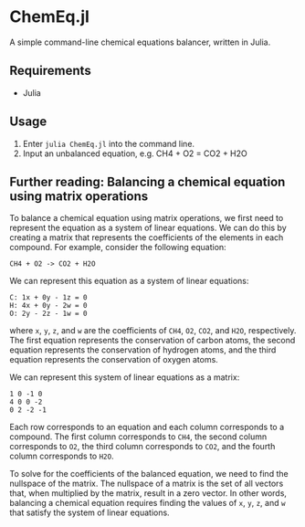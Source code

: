 # ChemEq.jl
A simple command-line chemical equations balancer, written in Julia.
## Requirements
- Julia
## Usage
1. Enter `julia ChemEq.jl` into the command line.
2. Input an unbalanced equation, e.g. CH4 + O2 = CO2 + H2O
## Further reading: Balancing a chemical equation using matrix operations
To balance a chemical equation using matrix operations, we first need to represent the equation as a system of linear equations. 
We can do this by creating a matrix that represents the coefficients of the elements in each compound. 
For example, consider the following equation: 

`CH4 + O2 -> CO2 + H2O`

We can represent this equation as a system of linear equations:

```
C: 1x + 0y - 1z = 0
H: 4x + 0y - 2w = 0
O: 2y - 2z - 1w = 0
```

where `x`, `y`, `z`, and `w` are the coefficients of `CH4`, `O2`, `CO2`, and `H2O`, respectively. 
The first equation represents the conservation of carbon atoms, 
the second equation represents the conservation of hydrogen atoms, 
and the third equation represents the conservation of oxygen atoms.

We can represent this system of linear equations as a matrix:

```
1 0 -1 0
4 0 0 -2
0 2 -2 -1
```

Each row corresponds to an equation and each column corresponds to a compound. 
The first column corresponds to `CH4`, the second column corresponds to `O2`, 
the third column corresponds to `CO2`, and the fourth column corresponds to `H2O`.

To solve for the coefficients of the balanced equation, we need to find the nullspace of the matrix. 
The nullspace of a matrix is the set of all vectors that, when multiplied by the matrix, result in a zero vector. 
In other words, balancing a chemical equation requires finding the values of `x`, `y`, `z`, and `w` that satisfy the system of linear equations.
